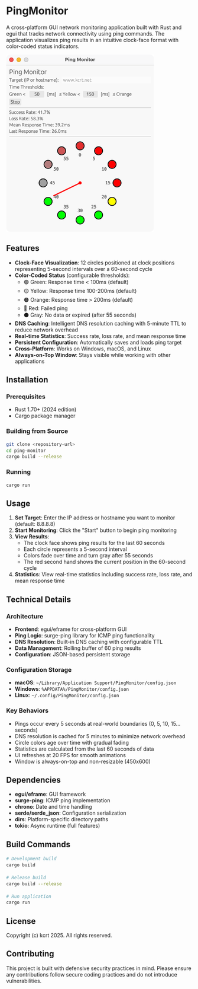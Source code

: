 # PingMonitor

A cross-platform GUI network monitoring application built with Rust and egui that tracks network connectivity using ping commands. The application visualizes ping results in an intuitive clock-face format with color-coded status indicators.

![PingMonitor Screenshot](screenshot.png)

## Features

- **Clock-Face Visualization**: 12 circles positioned at clock positions representing 5-second intervals over a 60-second cycle
- **Color-Coded Status** (configurable thresholds): 
  - 🟢 Green: Response time < 100ms (default)
  - 🟡 Yellow: Response time 100-200ms (default)
  - 🟠 Orange: Response time > 200ms (default)
  - 🔴 Red: Failed ping
  - ⚫ Gray: No data or expired (after 55 seconds)
- **DNS Caching**: Intelligent DNS resolution caching with 5-minute TTL to reduce network overhead
- **Real-time Statistics**: Success rate, loss rate, and mean response time
- **Persistent Configuration**: Automatically saves and loads ping target
- **Cross-Platform**: Works on Windows, macOS, and Linux
- **Always-on-Top Window**: Stays visible while working with other applications

## Installation

### Prerequisites
- Rust 1.70+ (2024 edition)
- Cargo package manager

### Building from Source
```bash
git clone <repository-url>
cd ping-monitor
cargo build --release
```

### Running
```bash
cargo run
```

## Usage

1. **Set Target**: Enter the IP address or hostname you want to monitor (default: 8.8.8.8)
2. **Start Monitoring**: Click the "Start" button to begin ping monitoring
3. **View Results**: 
   - The clock face shows ping results for the last 60 seconds
   - Each circle represents a 5-second interval
   - Colors fade over time and turn gray after 55 seconds
   - The red second hand shows the current position in the 60-second cycle
4. **Statistics**: View real-time statistics including success rate, loss rate, and mean response time

## Technical Details

### Architecture
- **Frontend**: egui/eframe for cross-platform GUI
- **Ping Logic**: surge-ping library for ICMP ping functionality
- **DNS Resolution**: Built-in DNS caching with configurable TTL
- **Data Management**: Rolling buffer of 60 ping results
- **Configuration**: JSON-based persistent storage

### Configuration Storage
- **macOS**: `~/Library/Application Support/PingMonitor/config.json`
- **Windows**: `%APPDATA%/PingMonitor/config.json`
- **Linux**: `~/.config/PingMonitor/config.json`

### Key Behaviors
- Pings occur every 5 seconds at real-world boundaries (0, 5, 10, 15... seconds)
- DNS resolution is cached for 5 minutes to minimize network overhead
- Circle colors age over time with gradual fading
- Statistics are calculated from the last 60 seconds of data
- UI refreshes at 20 FPS for smooth animations
- Window is always-on-top and non-resizable (450x600)

## Dependencies

- **egui/eframe**: GUI framework
- **surge-ping**: ICMP ping implementation
- **chrono**: Date and time handling
- **serde/serde_json**: Configuration serialization
- **dirs**: Platform-specific directory paths
- **tokio**: Async runtime (full features)

## Build Commands

```bash
# Development build
cargo build

# Release build
cargo build --release

# Run application
cargo run
```

## License

Copyright (c) kcrt 2025. All rights reserved.

## Contributing

This project is built with defensive security practices in mind. Please ensure any contributions follow secure coding practices and do not introduce vulnerabilities.
